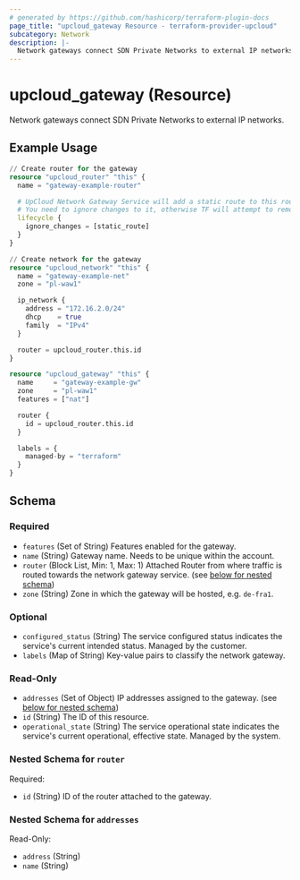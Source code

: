 ```yaml
---
# generated by https://github.com/hashicorp/terraform-plugin-docs
page_title: "upcloud_gateway Resource - terraform-provider-upcloud"
subcategory: Network
description: |-
  Network gateways connect SDN Private Networks to external IP networks.
---
```


# upcloud_gateway (Resource)

Network gateways connect SDN Private Networks to external IP networks.

## Example Usage

```terraform
// Create router for the gateway
resource "upcloud_router" "this" {
  name = "gateway-example-router"

  # UpCloud Network Gateway Service will add a static route to this router to ensure gateway networking is working as intended.
  # You need to ignore changes to it, otherwise TF will attempt to remove the static routes on subsequent applies
  lifecycle {
    ignore_changes = [static_route]
  }
}

// Create network for the gateway
resource "upcloud_network" "this" {
  name = "gateway-example-net"
  zone = "pl-waw1"

  ip_network {
    address = "172.16.2.0/24"
    dhcp    = true
    family  = "IPv4"
  }

  router = upcloud_router.this.id
}

resource "upcloud_gateway" "this" {
  name     = "gateway-example-gw"
  zone     = "pl-waw1"
  features = ["nat"]

  router {
    id = upcloud_router.this.id
  }

  labels = {
    managed-by = "terraform"
  }
}
```

<!-- schema generated by tfplugindocs -->
## Schema

### Required

- `features` (Set of String) Features enabled for the gateway.
- `name` (String) Gateway name. Needs to be unique within the account.
- `router` (Block List, Min: 1, Max: 1) Attached Router from where traffic is routed towards the network gateway service. (see [below for nested schema](#nestedblock--router))
- `zone` (String) Zone in which the gateway will be hosted, e.g. `de-fra1`.

### Optional

- `configured_status` (String) The service configured status indicates the service's current intended status. Managed by the customer.
- `labels` (Map of String) Key-value pairs to classify the network gateway.

### Read-Only

- `addresses` (Set of Object) IP addresses assigned to the gateway. (see [below for nested schema](#nestedatt--addresses))
- `id` (String) The ID of this resource.
- `operational_state` (String) The service operational state indicates the service's current operational, effective state. Managed by the system.

<a id="nestedblock--router"></a>
### Nested Schema for `router`

Required:

- `id` (String) ID of the router attached to the gateway.


<a id="nestedatt--addresses"></a>
### Nested Schema for `addresses`

Read-Only:

- `address` (String)
- `name` (String)



